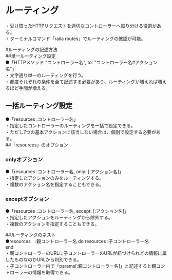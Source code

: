 # ルーティング  
・受け取ったHTTPリクエストを適切なコントローラーへ振り分ける役割がある。  
・ターミナルコマンド「raila routes」でルーティングの確認が可能。  

#ルーティングの記述方法  
##単一ルーティング設定  
●「HTTPメソッド "コントローラー名", to: "コントローラー名#アクション名"」  
・文字通り単一のルーティングを行う。  
・都度それぞれの条件を全て記述する必要があり、ルーティングが増えれば増えるほど手間が増える。  

## 一括ルーティング設定  
●「resources :コントローラー名」  
・指定したコントローラーのルーティングを一括で設定できる。  
・ただし7つの基本アクションに該当しない場合は、個別で設定する必要がある。  
##「resources」のオプション  
### onlyオプション  
●「resources :コントローラー名, only: [:アクション名]」  
・指定したアクションのみをルーティングする。  
・複数のアクション名を指定することもできる。  
### exceptオプション  
●「resources :コントローラー名, except: [:アクション名]」  
・指定したアクションをルーティングから除外する。  
・複数のアクションを指定することもできる。  

##ルーティングのネスト  
●resources　:親コントローラー名 do
  resources :子コントローラー名  
end  
・親コントローラーのURLに子コントローラーのURLが紐づけられどの情報に属したものなのかURLから判別できる。  
・子コントローラー内で「params[:親コントローラー名]」と記述すると親コントローラーの情報を取得できる。
